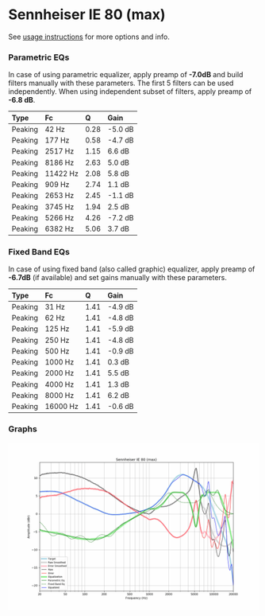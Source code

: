 # Sennheiser IE 80 (max)
See [usage instructions](https://github.com/jaakkopasanen/AutoEq#usage) for more options and info.

### Parametric EQs
In case of using parametric equalizer, apply preamp of **-7.0dB** and build filters manually
with these parameters. The first 5 filters can be used independently.
When using independent subset of filters, apply preamp of **-6.8 dB**.

| Type    | Fc       |    Q | Gain    |
|:--------|:---------|:-----|:--------|
| Peaking | 42 Hz    | 0.28 | -5.0 dB |
| Peaking | 177 Hz   | 0.58 | -4.7 dB |
| Peaking | 2517 Hz  | 1.15 | 6.6 dB  |
| Peaking | 8186 Hz  | 2.63 | 5.0 dB  |
| Peaking | 11422 Hz | 2.08 | 5.8 dB  |
| Peaking | 909 Hz   | 2.74 | 1.1 dB  |
| Peaking | 2653 Hz  | 2.45 | -1.1 dB |
| Peaking | 3745 Hz  | 1.94 | 2.5 dB  |
| Peaking | 5266 Hz  | 4.26 | -7.2 dB |
| Peaking | 6382 Hz  | 5.06 | 3.7 dB  |

### Fixed Band EQs
In case of using fixed band (also called graphic) equalizer, apply preamp of **-6.7dB**
(if available) and set gains manually with these parameters.

| Type    | Fc       |    Q | Gain    |
|:--------|:---------|:-----|:--------|
| Peaking | 31 Hz    | 1.41 | -4.9 dB |
| Peaking | 62 Hz    | 1.41 | -4.8 dB |
| Peaking | 125 Hz   | 1.41 | -5.9 dB |
| Peaking | 250 Hz   | 1.41 | -4.8 dB |
| Peaking | 500 Hz   | 1.41 | -0.9 dB |
| Peaking | 1000 Hz  | 1.41 | 0.3 dB  |
| Peaking | 2000 Hz  | 1.41 | 5.5 dB  |
| Peaking | 4000 Hz  | 1.41 | 1.3 dB  |
| Peaking | 8000 Hz  | 1.41 | 6.2 dB  |
| Peaking | 16000 Hz | 1.41 | -0.6 dB |

### Graphs
![](./Sennheiser%20IE%2080%20(max).png)